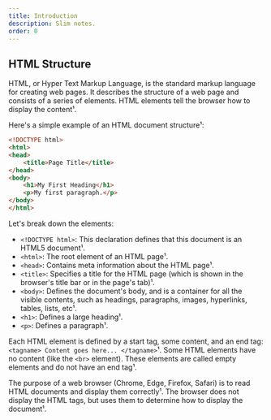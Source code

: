 ```yaml
---
title: Introduction
description: Slim notes.
order: 0
---
```

## HTML Structure

HTML, or Hyper Text Markup Language, is the standard markup language for creating web pages. It describes the structure of a web page and consists of a series of elements. HTML elements tell the browser how to display the content¹.

Here's a simple example of an HTML document structure¹:

```html
<!DOCTYPE html>
<html>
<head>
    <title>Page Title</title>
</head>
<body>
    <h1>My First Heading</h1>
    <p>My first paragraph.</p>
</body>
</html>
```

Let's break down the elements:

- `<!DOCTYPE html>`: This declaration defines that this document is an HTML5 document¹.
- `<html>`: The root element of an HTML page¹.
- `<head>`: Contains meta information about the HTML page¹.
- `<title>`: Specifies a title for the HTML page (which is shown in the browser's title bar or in the page's tab)¹.
- `<body>`: Defines the document's body, and is a container for all the visible contents, such as headings, paragraphs, images, hyperlinks, tables, lists, etc¹.
- `<h1>`: Defines a large heading¹.
- `<p>`: Defines a paragraph¹.

Each HTML element is defined by a start tag, some content, and an end tag: `<tagname> Content goes here... </tagname>`¹. Some HTML elements have no content (like the `<br>` element). These elements are called empty elements and do not have an end tag¹.

The purpose of a web browser (Chrome, Edge, Firefox, Safari) is to read HTML documents and display them correctly¹. The browser does not display the HTML tags, but uses them to determine how to display the document¹.

